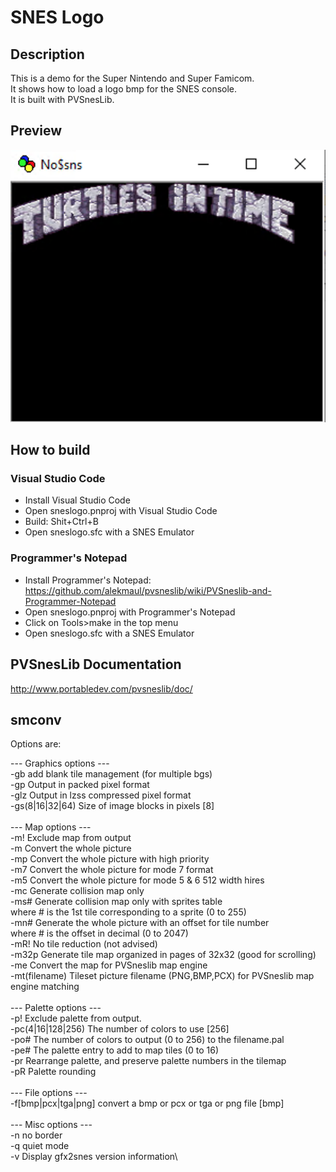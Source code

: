 # SNES Logo

## Description
This is a demo for the Super Nintendo and Super Famicom.\
It shows how to load a logo bmp for the SNES console.\
It is built with PVSnesLib.

## Preview
![preview](preview.png)

## How to build
### Visual Studio Code
- Install Visual Studio Code
- Open sneslogo.pnproj with Visual Studio Code
- Build: Shit+Ctrl+B
- Open sneslogo.sfc with a SNES Emulator

### Programmer's Notepad
- Install Programmer's Notepad: https://github.com/alekmaul/pvsneslib/wiki/PVSneslib-and-Programmer-Notepad
- Open sneslogo.pnproj with Programmer's Notepad
- Click on Tools>make in the top menu
- Open sneslogo.sfc with a SNES Emulator

## PVSnesLib Documentation
http://www.portabledev.com/pvsneslib/doc/

## smconv
Options are:

--- Graphics options ---\
-gb               add blank tile management (for multiple bgs)\
-gp               Output in packed pixel format\
-glz              Output in lzss compressed pixel format\
-gs(8|16|32|64)   Size of image blocks in pixels [8]\
\
--- Map options ---\
-m!               Exclude map from output\
-m                Convert the whole picture\
-mp               Convert the whole picture with high priority\
-m7               Convert the whole picture for mode 7 format\
-m5               Convert the whole picture for mode 5 & 6 512 width hires\
-mc               Generate collision map only\
-ms#              Generate collision map only with sprites table\
                   where # is the 1st tile corresponding to a sprite (0 to 255)\
-mn#              Generate the whole picture with an offset for tile number\
                   where # is the offset in decimal (0 to 2047)\
-mR!              No tile reduction (not advised)\
-m32p             Generate tile map organized in pages of 32x32 (good for scrolling)\
-me               Convert the map for PVSneslib map engine\
-mt(filename)     Tileset picture filename (PNG,BMP,PCX) for PVSneslib map engine matching\
\
--- Palette options ---\
-p!               Exclude palette from output.\
-pc(4|16|128|256) The number of colors to use [256]\
-po#              The number of colors to output (0 to 256) to the filename.pal\
-pe#              The palette entry to add to map tiles (0 to 16)\
-pr               Rearrange palette, and preserve palette numbers in the tilemap\
-pR               Palette rounding\
\
--- File options ---\
-f[bmp|pcx|tga|png]   convert a bmp or pcx or tga or png file [bmp]\
\
--- Misc options ---\
-n                no border\
-q                quiet mode\
-v                Display gfx2snes version information\
